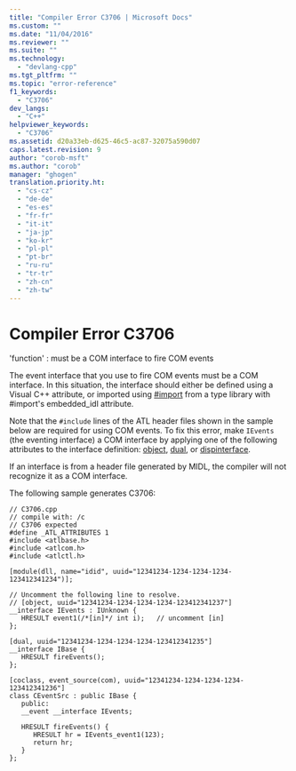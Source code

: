 ```yaml
---
title: "Compiler Error C3706 | Microsoft Docs"
ms.custom: ""
ms.date: "11/04/2016"
ms.reviewer: ""
ms.suite: ""
ms.technology: 
  - "devlang-cpp"
ms.tgt_pltfrm: ""
ms.topic: "error-reference"
f1_keywords: 
  - "C3706"
dev_langs: 
  - "C++"
helpviewer_keywords: 
  - "C3706"
ms.assetid: d20a33eb-d625-46c5-ac87-32075a590d07
caps.latest.revision: 9
author: "corob-msft"
ms.author: "corob"
manager: "ghogen"
translation.priority.ht: 
  - "cs-cz"
  - "de-de"
  - "es-es"
  - "fr-fr"
  - "it-it"
  - "ja-jp"
  - "ko-kr"
  - "pl-pl"
  - "pt-br"
  - "ru-ru"
  - "tr-tr"
  - "zh-cn"
  - "zh-tw"
---
```

# Compiler Error C3706
'function' : must be a COM interface to fire COM events  
  
 The event interface that you use to fire COM events must be a COM interface. In this situation, the interface should either be defined using a Visual C++ attribute, or imported using [#import](../../preprocessor/hash-import-directive-cpp.md) from a type library with #import's embedded_idl attribute.  
  
 Note that the `#include` lines of the ATL header files shown in the sample below are required for using COM events. To fix this error, make `IEvents` (the eventing interface) a COM interface by applying one of the following attributes to the interface definition: [object](../../windows/object-cpp.md), [dual](../../windows/dual.md), or [dispinterface](../../windows/dispinterface.md).  
  
 If an interface is from a header file generated by MIDL, the compiler will not recognize it as a COM interface.  
  
 The following sample generates C3706:  
  
```  
// C3706.cpp  
// compile with: /c  
// C3706 expected  
#define _ATL_ATTRIBUTES 1  
#include <atlbase.h>  
#include <atlcom.h>  
#include <atlctl.h>  
  
[module(dll, name="idid", uuid="12341234-1234-1234-1234-123412341234")];  
  
// Uncomment the following line to resolve.  
// [object, uuid="12341234-1234-1234-1234-123412341237"]  
__interface IEvents : IUnknown {  
   HRESULT event1(/*[in]*/ int i);   // uncomment [in]  
};  
  
[dual, uuid="12341234-1234-1234-1234-123412341235"]  
__interface IBase {  
   HRESULT fireEvents();  
};  
  
[coclass, event_source(com), uuid="12341234-1234-1234-1234-123412341236"]  
class CEventSrc : public IBase {  
   public:  
   __event __interface IEvents;  
  
   HRESULT fireEvents() {  
      HRESULT hr = IEvents_event1(123);  
      return hr;  
   }  
};  
```